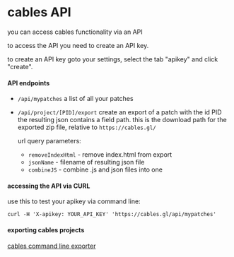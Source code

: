 
# cables API

you can access cables functionality via an API

to access the API you need to create an API key.

to create an API key goto your settings, select the tab "apikey" and click "create".

#### API endpoints

- `/api/mypatches` 
  a list of all your patches

- `/api/project/[PID]/export`
  create an export of a patch with the id PID
  the resulting json contains a field path. this is the download path for the exported zip file, relative to `https://cables.gl/`

  url query parameters:

  - `removeIndexHtml` - remove index.html from export
  - `jsonName` - filename of resulting json file 
  - `combineJS` - combine .js and json files into one

#### accessing the API via CURL

use this to test your apikey via command line:

`curl -H 'X-apikey: YOUR_API_KEY' 'https://cables.gl/api/mypatches'`

#### exporting cables projects

[cables command line exporter](https://github.com/cables-gl/cables-cli)




